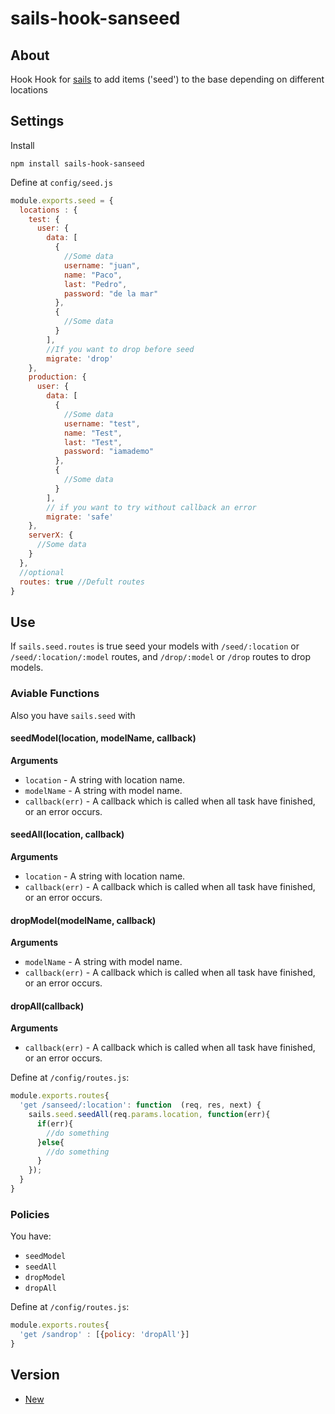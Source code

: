 # sails-hook-sanseed

## About
Hook Hook for [sails](http://sailsjs.org/) to add items ('seed') to the base depending on different locations

## Settings
Install

```
npm install sails-hook-sanseed
```

Define at `config/seed.js`

```js
module.exports.seed = {
  locations : {
    test: {
      user: {
        data: [
          {
            //Some data
            username: "juan",
            name: "Paco",
            last: "Pedro",
            password: "de la mar"
          },
          {
            //Some data
          }
        ],
        //If you want to drop before seed
        migrate: 'drop'
    },
    production: {
      user: {
        data: [
          {
            //Some data
            username: "test",
            name: "Test",
            last: "Test",
            password: "iamademo"
          },
          {
            //Some data
          }
        ],
        // if you want to try without callback an error
        migrate: 'safe'
    },
    serverX: {
      //Some data
    }
  },
  //optional
  routes: true //Defult routes
}
```

## Use
If `sails.seed.routes` is true seed your models with `/seed/:location` or `/seed/:location/:model` routes, and `/drop/:model` or `/drop` routes to drop models.

### Aviable Functions
Also you have `sails.seed` with

#### seedModel(location, modelName, callback)

__Arguments__

* `location` - A string with location name.
* `modelName` - A string with model name.
* `callback(err)` - A callback which is called when all task have finished, or an error occurs.

#### seedAll(location, callback)

__Arguments__

* `location` - A string with location name.
* `callback(err)` - A callback which is called when all task have finished, or an error occurs.

#### dropModel(modelName, callback)

__Arguments__

* `modelName` - A string with model name.
* `callback(err)` - A callback which is called when all task have finished, or an error occurs.

#### dropAll(callback)

__Arguments__

* `callback(err)` - A callback which is called when all task have finished, or an error occurs.

Define at `/config/routes.js`:

```js
module.exports.routes{
  'get /sanseed/:location': function  (req, res, next) {
    sails.seed.seedAll(req.params.location, function(err){
      if(err){
        //do something
      }else{
        //do something
      }
    });
  }
}
```

### Policies
You have:
* `seedModel`
* `seedAll`
* `dropModel`
* `dropAll`


Define at `/config/routes.js`:

```js
module.exports.routes{
  'get /sandrop' : [{policy: 'dropAll'}]
}
```

## Version

* [New](/sails-hook-sanseed)
